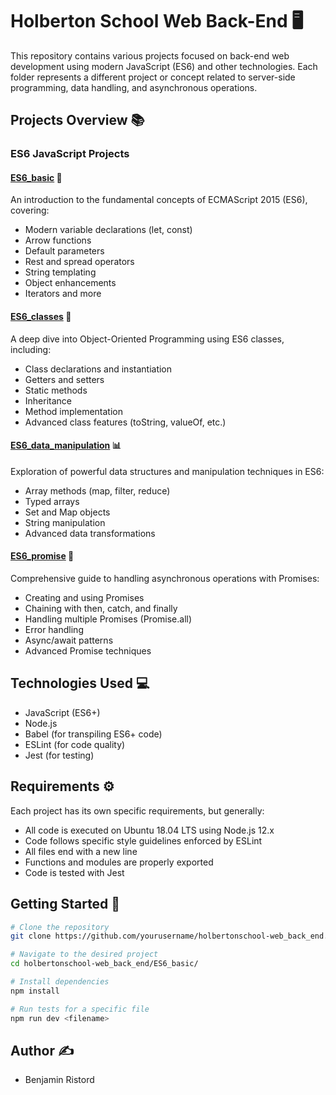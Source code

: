 # Holberton School Web Back-End 🖥️

This repository contains various projects focused on back-end web development using modern JavaScript (ES6) and other technologies. Each folder represents a different project or concept related to server-side programming, data handling, and asynchronous operations.

## Projects Overview 📚

### ES6 JavaScript Projects

#### [ES6_basic](./ES6_basic) 📝
An introduction to the fundamental concepts of ECMAScript 2015 (ES6), covering:
- Modern variable declarations (let, const)
- Arrow functions
- Default parameters
- Rest and spread operators
- String templating
- Object enhancements
- Iterators and more

#### [ES6_classes](./ES6_classes) 🏫
A deep dive into Object-Oriented Programming using ES6 classes, including:
- Class declarations and instantiation
- Getters and setters
- Static methods
- Inheritance
- Method implementation
- Advanced class features (toString, valueOf, etc.)

#### [ES6_data_manipulation](./ES6_data_manipulation) 📊
Exploration of powerful data structures and manipulation techniques in ES6:
- Array methods (map, filter, reduce)
- Typed arrays
- Set and Map objects
- String manipulation
- Advanced data transformations

#### [ES6_promise](./ES6_promise) 🔄
Comprehensive guide to handling asynchronous operations with Promises:
- Creating and using Promises
- Chaining with then, catch, and finally
- Handling multiple Promises (Promise.all)
- Error handling
- Async/await patterns
- Advanced Promise techniques

## Technologies Used 💻
- JavaScript (ES6+)
- Node.js
- Babel (for transpiling ES6+ code)
- ESLint (for code quality)
- Jest (for testing)

## Requirements ⚙️
Each project has its own specific requirements, but generally:
- All code is executed on Ubuntu 18.04 LTS using Node.js 12.x
- Code follows specific style guidelines enforced by ESLint
- All files end with a new line
- Functions and modules are properly exported
- Code is tested with Jest

## Getting Started 🚀
```bash
# Clone the repository
git clone https://github.com/yourusername/holbertonschool-web_back_end.git

# Navigate to the desired project
cd holbertonschool-web_back_end/ES6_basic/

# Install dependencies
npm install

# Run tests for a specific file
npm run dev <filename>
```

## Author ✍️
- Benjamin Ristord
